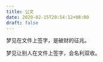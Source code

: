 ```yaml
---
title: 公文
date: 2020-02-15T20:54:12+08:00
draft: false
---
```


梦见在文件上签字，是破财的征兆。


梦见让别人在文件上签字，会名利双收。
